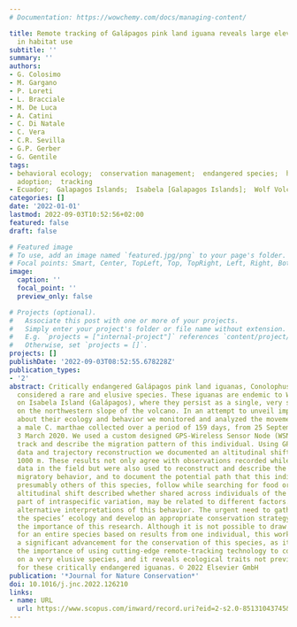 ```yaml
---
# Documentation: https://wowchemy.com/docs/managing-content/

title: Remote tracking of Galápagos pink land iguana reveals large elevational shifts
  in habitat use
subtitle: ''
summary: ''
authors:
- G. Colosimo
- M. Gargano
- P. Loreti
- L. Bracciale
- M. De Luca
- A. Catini
- C. Di Natale
- C. Vera
- C.R. Sevilla
- G.P. Gerber
- G. Gentile
tags:
- behavioral ecology;  conservation management;  endangered species;  habitat use;  lizard;  technology
  adoption;  tracking
- Ecuador;  Galapagos Islands;  Isabela [Galapagos Islands];  Wolf Volcano
categories: []
date: '2022-01-01'
lastmod: 2022-09-03T10:52:56+02:00
featured: false
draft: false

# Featured image
# To use, add an image named `featured.jpg/png` to your page's folder.
# Focal points: Smart, Center, TopLeft, Top, TopRight, Left, Right, BottomLeft, Bottom, BottomRight.
image:
  caption: ''
  focal_point: ''
  preview_only: false

# Projects (optional).
#   Associate this post with one or more of your projects.
#   Simply enter your project's folder or file name without extension.
#   E.g. `projects = ["internal-project"]` references `content/project/deep-learning/index.md`.
#   Otherwise, set `projects = []`.
projects: []
publishDate: '2022-09-03T08:52:55.678228Z'
publication_types:
- '2'
abstract: Critically endangered Galápagos pink land iguanas, Conolophus marthae, are
  considered a rare and elusive species. These iguanas are endemic to Wolf Volcano,
  on Isabela Island (Galápagos), where they persist as a single, very small population
  on the northwestern slope of the volcano. In an attempt to unveil important information
  about their ecology and behavior we monitored and analyzed the movement data of
  a male C. marthae collected over a period of 159 days, from 25 September 2019 until
  3 March 2020. We used a custom designed GPS-Wireless Sensor Node (WSN) to remotely
  track and describe the migration pattern of this individual. Using GPS location
  data and trajectory reconstruction we documented an altitudinal shift of more than
  1000 m. These results not only agree with observations recorded while collecting
  data in the field but were also used to reconstruct and describe the individual's
  migratory behavior, and to document the potential path that this individual, and
  presumably others of this species, follow while searching for food or mates. The
  altitudinal shift described whether shared across individuals of the species or
  part of intraspecific variation, may be related to different factors. Here, we discuss
  alternative interpretations of this behavior. The urgent need to gather data on
  the species’ ecology and develop an appropriate conservation strategy underlines
  the importance of this research. Although it is not possible to draw conclusions
  for an entire species based on results from one individual, this work represents
  a significant advancement for the conservation of this species, as it validates
  the importance of using cutting-edge remote-tracking technology to collect data
  on a very elusive species, and it reveals ecological traits not previously documented
  for these critically endangered iguanas. © 2022 Elsevier GmbH
publication: '*Journal for Nature Conservation*'
doi: 10.1016/j.jnc.2022.126210
links:
- name: URL
  url: https://www.scopus.com/inward/record.uri?eid=2-s2.0-85131043745&doi=10.1016%2fj.jnc.2022.126210&partnerID=40&md5=1554a2b1936228635288173c29282a5b
---
```

